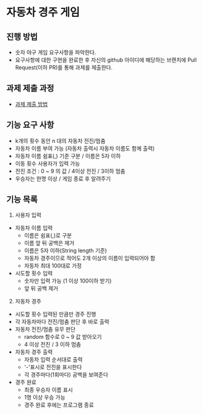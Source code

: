 # 자동차 경주 게임
## 진행 방법
* 숫자 야구 게임 요구사항을 파악한다.
* 요구사항에 대한 구현을 완료한 후 자신의 github 아이디에 해당하는 브랜치에 Pull Request(이하 PR)를 통해 과제를 제출한다.

## 과제 제출 과정
* [과제 제출 방법](https://github.com/next-step/nextstep-docs/tree/master/precourse)

## 기능 요구 사항
- k개의 횟수 동안 n 대의 자동차 전진/멈춤
- 자동차 이름 부여 가능 (자동차 출력시 자동차 이름도 함께 출력)
- 자동차 이름 쉼표(,) 기준 구분 / 이름은 5자 이하
- 이동 횟수 사용자가 입력 가능
- 전진 조건 : 0 ~ 9 의 값 / 4이상 전진 / 3이하 멈춤
- 우승자는 한명 이상 / 게임 종료 후 알려주기

## 기능 목록
1. 사용자 입력
 - 자동차 이름 입력
    - 이름은 쉼표(,)로 구분
    - 이름 앞 뒤 공백은 제거
    - 이름은 5자 이하(String length 기준)
    - 자동차 경주이므로 적어도 2개 이상의 이름이 입력되어야 함
    - 자동차 최대 100대로 가정
 - 시도할 횟수 입력
    - 숫자만 입력 가능 (1 이상 100이하 받기)
    - 앞 뒤 공백 제거
    
2. 자동차 경주
 - 시도할 횟수 입력된 만큼만 경주 진행
 - 각 자동차마다 전진/멈춤 판단 후 바로 출력  
 - 자동차 전진/멈춤 유무 판단
    - random 함수로 0 ~ 9 값 받아오기
    - 4 이상 전진 / 3 이하 멈춤
 - 자동차 경주 출력
    - 자동차 입력 순서대로 출력
    - '-'표시로 전진을 표시한다
    - 각 경주마다(1회마다) 공백을 보여준다
 - 경주 완료
    - 최종 우승자 이름 표시
    - 1명 이상 우승 가능
    - 경주 완료 후에는 프로그램 종료